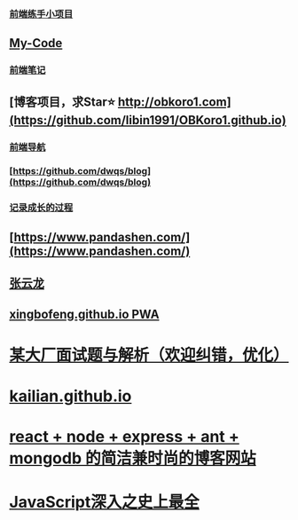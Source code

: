 ### [前端练手小项目](https://github.com/libin1991/Web-Project)
## [My-Code](https://github.com/HongqingCao/My-Code)
### [前端笔记](https://denzel.netlify.com/)
## [博客项目，求Star⭐️ http://obkoro1.com](https://github.com/libin1991/OBKoro1.github.io)
### [前端导航](https://github.com/webproblem/learning-article)
### [https://github.com/dwqs/blog](https://github.com/dwqs/blog)
### [记录成长的过程](https://github.com/berwin/Blog)
## [https://www.pandashen.com/](https://www.pandashen.com/)
## [张云龙](https://github.com/fouber/blog)
## [xingbofeng.github.io  PWA](https://github.com/xingbofeng/xingbofeng.github.io/issues)
# [某大厂面试题与解析（欢迎纠错，优化）](https://juejin.im/post/5be2fcd7f265da616d53aad0)
# [kailian.github.io](http://kailian.github.io/)
# [react + node + express + ant + mongodb 的简洁兼时尚的博客网站](https://juejin.im/post/5bf60810f265da6124151529)
# [JavaScript深入之史上最全](https://juejin.im/post/5bfe8fc5e51d4514e0515b90)
